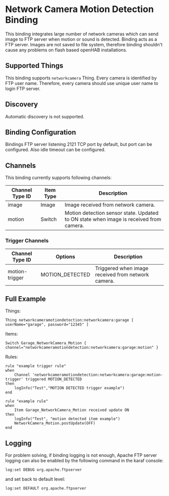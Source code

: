 # Network Camera Motion Detection Binding

This binding integrates large number of network cameras which can send image to FTP server when motion or sound is detected. Binding acts as a FTP server. Images are not saved to file system, therefore binding shouldn't cause any problems on flash based openHAB installations.


## Supported Things

This binding supports ```networkcamera``` Thing. Every camera is identified by FTP user name. Therefore, every camera should use unique user name to login FTP server. 

## Discovery

Automatic discovery is not supported.

## Binding Configuration

Bindings FTP server listening 2121 TCP port by default, but port can be configured. Also idle timeout can be configured.

## Channels

This binding currently supports following channels:

| Channel Type ID | Item Type    | Description  |
|-----------------|------------------------|--------------|
| image | Image | Image received from network camera. |
| motion | Switch | Motion detection sensor state. Updated to ON state when image is received from camera. |


### Trigger Channels

| Channel Type ID | Options | Description  |
|-----------------|------------------------|--------------|
| motion-trigger | MOTION_DETECTED | Triggered when image received from network camera. |


## Full Example

Things:

```
Thing networkcameramotiondetection:networkcamera:garage [ userName="garage", password="12345" ]
```

Items:

```
Switch Garage_NetworkCamera_Motion { channel="networkcameramotiondetection:networkcamera:garage:motion" } 
```

Rules:

```
rule "example trigger rule"
when
    Channel 'networkcameramotiondetection:networkcamera:garage:motion-trigger' triggered MOTION_DETECTED 
then
    logInfo("Test","MOTION DETECTED trigger example")
end

rule "example rule"
when
    Item Garage_NetworkCamera_Motion received update ON
then
    logInfo("Test", "motion detected item example")
    NetworkCamera_Motion.postUpdate(OFF)
end
```

## Logging

For problem solving, if binding logging is not enough, Apache FTP server logging can also be enabled by the following command in the karaf console:

```
log:set DEBUG org.apache.ftpserver
```

and set back to default level:

```
log:set DEFAULT org.apache.ftpserver
```